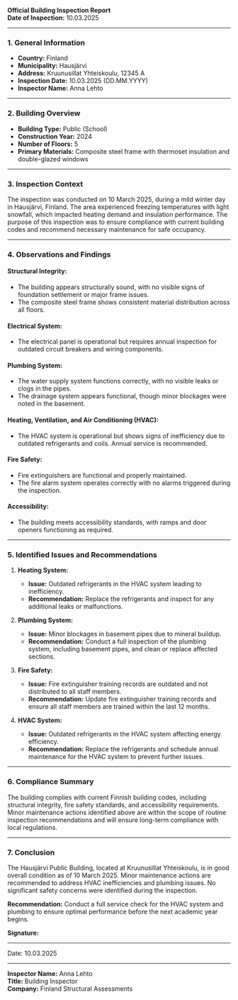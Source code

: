 

**Official Building Inspection Report**  
**Date of Inspection:** 10.03.2025  

---

### **1. General Information**  
- **Country:** Finland  
- **Municipality:** Hausjärvi  
- **Address:** Kruunusillat Yhteiskoulu, 12345 A  
- **Inspection Date:** 10.03.2025 (DD.MM.YYYY)  
- **Inspector Name:** Anna Lehto  

---

### **2. Building Overview**  
- **Building Type:** Public (School)  
- **Construction Year:** 2024  
- **Number of Floors:** 5  
- **Primary Materials:** Composite steel frame with thermoset insulation and double-glazed windows  

---

### **3. Inspection Context**  
The inspection was conducted on 10 March 2025, during a mild winter day in Hausjärvi, Finland. The area experienced freezing temperatures with light snowfall, which impacted heating demand and insulation performance. The purpose of this inspection was to ensure compliance with current building codes and recommend necessary maintenance for safe occupancy.

---

### **4. Observations and Findings**  

#### **Structural Integrity:**  
- The building appears structurally sound, with no visible signs of foundation settlement or major frame issues.  
- The composite steel frame shows consistent material distribution across all floors.  

#### **Electrical System:**  
- The electrical panel is operational but requires annual inspection for outdated circuit breakers and wiring components.  

#### **Plumbing System:**  
- The water supply system functions correctly, with no visible leaks or clogs in the pipes.  
- The drainage system appears functional, though minor blockages were noted in the basement.  

#### **Heating, Ventilation, and Air Conditioning (HVAC):**  
- The HVAC system is operational but shows signs of inefficiency due to outdated refrigerants and coils. Annual service is recommended.  

#### **Fire Safety:**  
- Fire extinguishers are functional and properly maintained.  
- The fire alarm system operates correctly with no alarms triggered during the inspection.  

#### **Accessibility:**  
- The building meets accessibility standards, with ramps and door openers functioning as required.  

---

### **5. Identified Issues and Recommendations**  
1. **Heating System:**  
   - **Issue:** Outdated refrigerants in the HVAC system leading to inefficiency.  
   - **Recommendation:** Replace the refrigerants and inspect for any additional leaks or malfunctions.  

2. **Plumbing System:**  
   - **Issue:** Minor blockages in basement pipes due to mineral buildup.  
   - **Recommendation:** Conduct a full inspection of the plumbing system, including basement pipes, and clean or replace affected sections.  

3. **Fire Safety:**  
   - **Issue:** Fire extinguisher training records are outdated and not distributed to all staff members.  
   - **Recommendation:** Update fire extinguisher training records and ensure all staff members are trained within the last 12 months.  

4. **HVAC System:**  
   - **Issue:** Outdated refrigerants in the HVAC system affecting energy efficiency.  
   - **Recommendation:** Replace the refrigerants and schedule annual maintenance for the HVAC system to prevent further issues.  

---

### **6. Compliance Summary**  
The building complies with current Finnish building codes, including structural integrity, fire safety standards, and accessibility requirements. Minor maintenance actions identified above are within the scope of routine inspection recommendations and will ensure long-term compliance with local regulations.

---

### **7. Conclusion**  
The Hausjärvi Public Building, located at Kruunusillat Yhteiskoulu, is in good overall condition as of 10 March 2025. Minor maintenance actions are recommended to address HVAC inefficiencies and plumbing issues. No significant safety concerns were identified during the inspection.  

**Recommendation:** Conduct a full service check for the HVAC system and plumbing to ensure optimal performance before the next academic year begins.  

**Signature:**  
_________________________  
Date: 10.03.2025  

---

**Inspector Name:** Anna Lehto  
**Title:** Building Inspector  
**Company:** Finland Structural Assessments